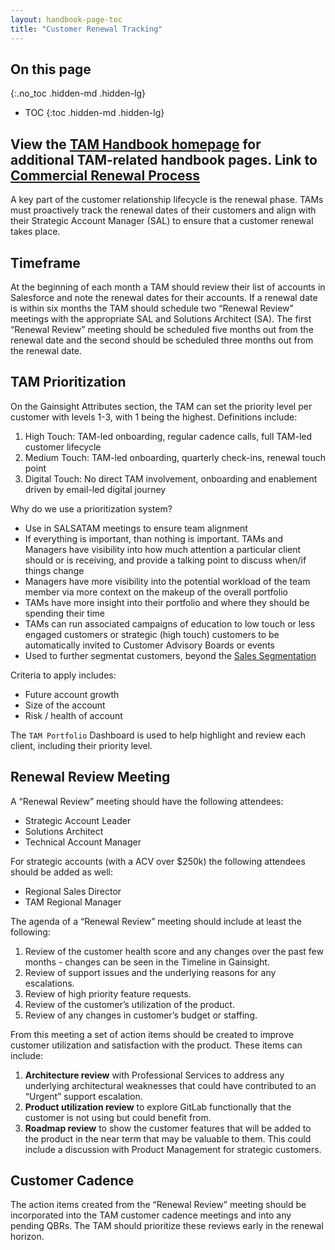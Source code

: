 ```yaml
---
layout: handbook-page-toc
title: "Customer Renewal Tracking"
---
```


## On this page
{:.no_toc .hidden-md .hidden-lg}

- TOC
{:toc .hidden-md .hidden-lg}

View the [TAM Handbook homepage](/handbook/customer-success/tam/) for additional TAM-related handbook pages.
Link to [Commercial Renewal Process](/handbook/customer-success/comm-sales/renewals/)
---

A key part of the customer relationship lifecycle is the renewal phase.  TAMs must proactively track the renewal dates of their customers and align with their Strategic Account Manager (SAL) to ensure that a customer renewal takes place.

## Timeframe

At the beginning of each month a TAM should review their list of accounts in Salesforce and note the renewal dates for their accounts.  If a renewal date is within six months the TAM should schedule two “Renewal Review” meetings with the appropriate SAL and Solutions Architect (SA).  The first “Renewal Review” meeting should be scheduled five months out from the renewal date and the second should be scheduled three months out from the renewal date.

## TAM Prioritization

On the Gainsight Attributes section, the TAM can set the priority level per customer with levels 1-3, with 1 being the highest. Definitions include:

1. High Touch: TAM-led onboarding, regular cadence calls, full TAM-led customer lifecycle
2. Medium Touch: TAM-led onboarding, quarterly check-ins, renewal touch point
3. Digital Touch: No direct TAM involvement, onboarding and enablement driven by email-led digital journey

Why do we use a prioritization system?

* Use in SALSATAM meetings to ensure team alignment
* If everything is important, than nothing is important. TAMs and Managers have visibility into how much attention a particular client should or is receiving, and provide a talking point to discuss when/if things change
* Managers have more visibility into the potential workload of the team member via more context on the makeup of the overall portfolio
* TAMs have more insight into their portfolio and where they should be spending their time
* TAMs can run associated campaigns of education to low touch or less engaged customers or strategic (high touch) customers to be automatically invited to Customer Advisory Boards or events
* Used to further segmentat customers, beyond the [Sales Segmentation](/handbook/business-ops/resources/#segmentation)

Criteria to apply includes:
- Future account growth
- Size of the account 
- Risk / health of account

The `TAM Portfolio` Dashboard is used to help highlight and review each client, including their priority level.


## Renewal Review Meeting

A “Renewal Review” meeting should have the following attendees:

- Strategic Account Leader
- Solutions Architect
- Technical Account Manager

For strategic accounts (with a ACV over $250k) the following attendees should be added as well:

- Regional Sales Director
- TAM Regional Manager

The agenda of a “Renewal Review” meeting should include at least the following:

 1. Review of the customer health score and any changes over the past few months - changes can be seen in the Timeline in Gainsight.
 1. Review of support issues and the underlying reasons for any escalations.
 1. Review of high priority feature requests.
 1. Review of the customer’s utilization of the product.
 1. Review of any changes in customer’s budget or staffing.

From this meeting a set of action items should be created to improve customer utilization and satisfaction with the product.  These items can include:

 1. **Architecture review** with Professional Services to address any underlying architectural weaknesses that could have contributed to an “Urgent” support escalation.
 1. **Product utilization review** to explore GitLab functionally that the customer is not using but could benefit from.
 1. **Roadmap review** to show the customer features that will be added to the product in the near term that may be valuable to them.  This could include a discussion with Product Management for strategic customers.

## Customer Cadence

The action items created from the “Renewal Review” meeting should be incorporated into the TAM customer cadence meetings and into any pending QBRs. The TAM should prioritize these reviews early in the renewal horizon.
